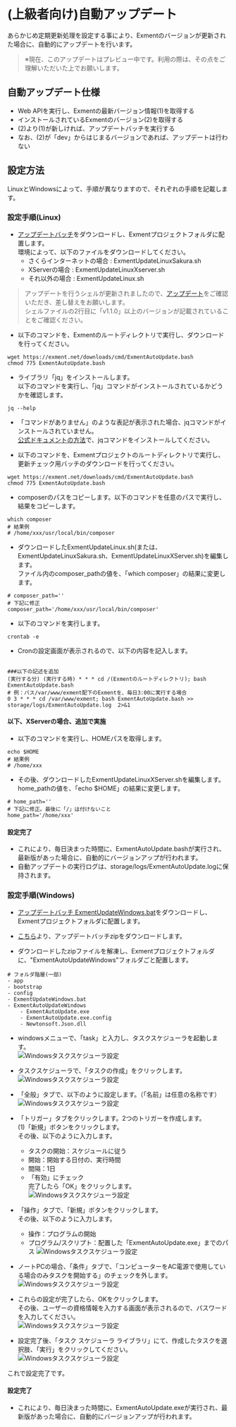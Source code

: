 # (上級者向け)自動アップデート
あらかじめ定期更新処理を設定する事により、Exmentのバージョンが更新された場合に、自動的にアップデートを行います。  

> ※現在、このアップデートはプレビュー中です。利用の際は、その点をご理解いただいた上でお願いします。

## 自動アップデート仕様
- Web APIを実行し、Exmentの最新バージョン情報(1)を取得する
- インストールされているExmentのバージョン(2)を取得する
- (2)より(1)が新しければ、アップデートバッチを実行する
- なお、(2)が「dev」からはじまるバージョンであれば、アップデートは行わない

## 設定方法
LinuxとWindowsによって、手順が異なりますので、それぞれの手順を記載します。   

### 設定手順(Linux)
- [アップデートバッチ](/ja/update)をダウンロードし、Exmentプロジェクトフォルダに配置します。  
環境によって、以下のファイルをダウンロードしてください。
    - さくらインターネットの場合 : ExmentUpdateLinuxSakura.sh
    - XServerの場合 : ExmentUpdateLinuxXserver.sh
    - それ以外の場合 : ExmentUpdateLinux.sh

> アップデートを行うシェルが更新されましたので、[アップデート](/ja/update)をご確認いただき、差し替えをお願いします。  
シェルファイルの2行目に「v1.1.0」以上のバージョンが記載されていることをご確認ください。


- 以下のコマンドを、Exmentのルートディレクトリで実行し、ダウンロードを行ってください。
~~~
wget https://exment.net/downloads/cmd/ExmentAutoUpdate.bash
chmod 775 ExmentAutoUpdate.bash
~~~


- ライブラリ「jq」をインストールします。  
以下のコマンドを実行し、「jq」コマンドがインストールされているかどうかを確認します。

```
jq --help
```

- 「コマンドがありません」のような表記が表示された場合、jqコマンドがインストールされていません。  
[公式ドキュメントの方法](https://stedolan.github.io/jq/download/)で、jqコマンドをインストールしてください。


- 以下のコマンドを、Exmentプロジェクトのルートディレクトリで実行し、更新チェック用バッチのダウンロードを行ってください。

~~~
wget https://exment.net/downloads/cmd/ExmentAutoUpdate.bash
chmod 775 ExmentAutoUpdate.bash
~~~


- composerのパスをコピーします。以下のコマンドを任意のパスで実行し、結果をコピーします。

```
which composer
# 結果例
# /home/xxx/usr/local/bin/composer
```

- ダウンロードしたExmentUpdateLinux.sh(または、ExmentUpdateLinuxSakura.sh、ExmentUpdateLinuxXServer.sh)を編集します。  
ファイル内のcomposer_pathの値を、「which composer」の結果に変更します。

```
# composer_path=''
# 下記に修正
composer_path='/home/xxx/usr/local/bin/composer'
```



- 以下のコマンドを実行します。

~~~
crontab -e
~~~

- Cronの設定画面が表示されるので、以下の内容を記入します。

~~~

###以下の記述を追加
(実行する分) (実行する時) * * * cd /(Exmentのルートディレクトリ); bash ExmentAutoUpdate.bash
# 例：パス/var/www/exment配下のExmentを、毎日3:00に実行する場合
0 3 * * * cd /var/www/exment; bash ExmentAutoUpdate.bash >> storage/logs/ExmentAutoUpdate.log  2>&1
~~~


#### 以下、XServerの場合、追加で実施

- 以下のコマンドを実行し、HOMEパスを取得します。

```
echo $HOME
# 結果例
# /home/xxx
```

- その後、ダウンロードしたExmentUpdateLinuxXServer.shを編集します。  
home_pathの値を、「echo $HOME」の結果に変更します。

```
# home_path=''
# 下記に修正。最後に「/」は付けないこと
home_path='/home/xxx'
```


#### 設定完了
- これにより、毎日決まった時間に、ExmentAutoUpdate.bashが実行され、最新版があった場合に、自動的にバージョンアップが行われます。
- 自動アップデートの実行ログは、storage/logs/ExmentAutoUpdate.logに保持されます。




### 設定手順(Windows)
- [アップデートバッチ ExmentUpdateWindows.bat](/ja/update)をダウンロードし、Exmentプロジェクトフォルダに配置します。  

- [こちら](https://exment.net/downloads/cmd/ExmentAutoUpdateWindows.zip)より、アップデートバッチzipをダウンロードします。  

- ダウンロードしたzipファイルを解凍し、Exmentプロジェクトフォルダに、"ExmentAutoUpdateWindows"フォルダごと配置します。

```
# フォルダ階層(一部)
- app
- bootstrap
- config
- ExmentUpdateWindows.bat
- ExmentAutoUpdateWindows
    - ExmentAutoUpdate.exe
    - ExmentAutoUpdate.exe.config
    - Newtonsoft.Json.dll
```


- windowsメニューで、「task」と入力し、タスクスケジューラを起動します。  
![Windowsタスクスケジューラ設定](img/quickstart/task_windows2.png)

- タスクスケジューラで、「タスクの作成」をクリックします。
![Windowsタスクスケジューラ設定](img/quickstart/task_windows6.png)

- 「全般」タブで、以下のように設定します。（「名前」は任意の名称です）
![Windowsタスクスケジューラ設定](img/quickstart/task_windows1.png)

- 「トリガー」タブをクリックします。2つのトリガーを作成します。  
    (1)「新規」ボタンをクリックします。  
    その後、以下のように入力します。  
    - タスクの開始：スケジュールに従う
    - 開始：開始する日付の、実行時間
    - 間隔：1日
    - 「有効」にチェック  
    完了したら「OK」をクリックします。  
![Windowsタスクスケジューラ設定](img/quickstart/task_update_windows1.png)

- 「操作」タブで、「新規」ボタンをクリックします。  
その後、以下のように入力します。
    - 操作：プログラムの開始
    - プログラム/スクリプト：配置した「ExmentAutoUpdate.exe」までのパス
![Windowsタスクスケジューラ設定](img/quickstart/task_update_windows2.png)

- ノートPCの場合、「条件」タブで、「コンピューターをAC電源で使用している場合のみタスクを開始する」のチェックを外します。 
![Windowsタスクスケジューラ設定](img/quickstart/task_windows9.png)

- これらの設定が完了したら、OKをクリックします。  
その後、ユーザーの資格情報を入力する画面が表示されるので、パスワードを入力してください。  
![Windowsタスクスケジューラ設定](img/quickstart/task_windows7.png)

- 設定完了後、「タスク スケジューラ ライブラリ」にて、作成したタスクを選択肢、「実行」をクリックしてください。 
![Windowsタスクスケジューラ設定](img/quickstart/task_windows8.png)

これで設定完了です。





#### 設定完了
- これにより、毎日決まった時間に、ExmentAutoUpdate.exeが実行され、最新版があった場合に、自動的にバージョンアップが行われます。

